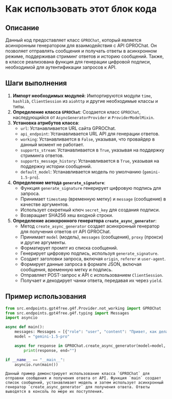 Как использовать этот блок кода
=========================================================================================

Описание
-------------------------
Данный код предоставляет класс `GPROChat`, который является асинхронным генератором для взаимодействия с API GPROChat. Он позволяет отправлять сообщения и получать ответы в асинхронном режиме, поддерживая стриминг ответов и историю сообщений. Также, в классе реализована функция для генерации цифровой подписи, необходимой для аутентификации запросов к API.

Шаги выполнения
-------------------------
1. **Импорт необходимых модулей**: Импортируются модули `time`, `hashlib`, `ClientSession` из `aiohttp` и другие необходимые классы и типы.
2. **Определение класса `GPROChat`**: Создается класс `GPROChat`, наследующийся от `AsyncGeneratorProvider` и `ProviderModelMixin`.
3. **Установка атрибутов класса**:
   - `url`: Устанавливается URL сайта GPROChat.
   - `api_endpoint`: Устанавливается URL API для генерации ответов.
   - `working`: Устанавливается в `False`, указывая, что провайдер в данный момент не работает.
   - `supports_stream`: Устанавливается в `True`, указывая на поддержку стриминга ответов.
   - `supports_message_history`: Устанавливается в `True`, указывая на поддержку истории сообщений.
   - `default_model`: Устанавливается модель по умолчанию (`gemini-1.5-pro`).
4. **Определение метода `generate_signature`**:
   - Функция `generate_signature` генерирует цифровую подпись для запроса.
   - Принимает `timestamp` (временную метку) и `message` (сообщение) в качестве аргументов.
   - Использует секретный ключ `secret_key` для создания подписи.
   - Возвращает SHA256 хеш входной строки.
5. **Определение асинхронного генератора `create_async_generator`**:
   - Метод `create_async_generator` создает асинхронный генератор для получения ответов от API GPROChat.
   - Принимает `model` (модель), `messages` (сообщения), `proxy` (прокси) и другие аргументы.
   - Форматирует промпт из списка сообщений.
   - Генерирует цифровую подпись, используя `generate_signature`.
   - Создает заголовки запроса, включая `origin`, `referer` и `user-agent`.
   - Формирует данные запроса в формате JSON, включая сообщения, временную метку и подпись.
   - Отправляет POST-запрос к API с использованием `ClientSession`.
   - Получает и декодирует чанки ответа, передавая их через `yield`.

Пример использования
-------------------------

```python
from src.endpoints.gpt4free.g4f.Provider.not_working import GPROChat
from src.endpoints.gpt4free.g4f.typing import Messages
import asyncio

async def main():
    messages: Messages = [{"role": "user", "content": "Привет, как дела?"}]
    model = "gemini-1.5-pro"

    async for response in GPROChat.create_async_generator(model=model, messages=messages):
        print(response, end="")

if __name__ == "__main__":
    asyncio.run(main())
```
```
Данный пример демонстрирует использование класса `GPROChat` для отправки сообщения и получения ответа от API. Функция `main` создает список сообщений, устанавливает модель и затем использует асинхронный генератор `create_async_generator` для получения ответа. Ответы выводятся в консоль по мере их поступления.
